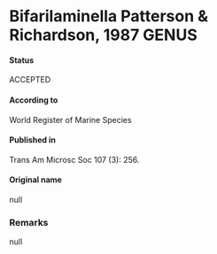 Bifarilaminella Patterson & Richardson, 1987 GENUS
=======

#### Status
ACCEPTED

#### According to
World Register of Marine Species

#### Published in
Trans Am Microsc Soc 107 (3): 256.

#### Original name
null

### Remarks
null